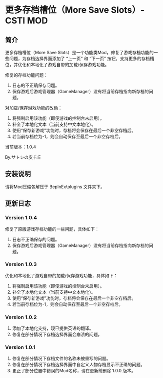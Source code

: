 # 更多存档槽位（More Save Slots）- CSTI MOD



## 简介

更多存档槽位（More Save Slots）是一个功能类Mod，修复了游戏存档功能的一些问题，为存档选择界面添加了 “上一页” 和 “下一页” 按钮，支持更多的存档槽位，并优化和本地化了游戏自带的加载/保存游戏功能。



修复的存档功能问题：

1. 日志的不正确保存问题。
2. 保存游戏后游戏管理器（GameManager）没有将当前存档指向新存档的问题。



对加载/保存游戏功能的改动：

1. 将强制启用该功能（即便游戏的控制台未启用）。
2. 补全了本地化文本（当前支持中文本地化）。
3. 使用“保存新游戏”功能时，存档将会保存在最后一个非空存档后。
4. 若当前存档位为-1，则会自动保存至最后一个非空存档后。



当前版本：1.0.4

By.サトシの皮卡丘



## 安装说明

请将Mod压缩包解压于 BepInEx\plugins 文件夹下。



## 更新日志

### Version 1.0.4

修复了原版游戏存档功能的一些问题，具体如下：

1. 日志不正确保存的问题。
2. 保存游戏后游戏管理器（GameManager）没有将当前存档指向新存档的问题。



### Version 1.0.3

优化和本地化了游戏自带的加载/保存游戏功能，具体如下：

1. 将强制启用该功能（即便游戏的控制台未启用）。
2. 补全了本地化文本（当前支持中文本地化）。
3. 使用“保存新游戏”功能时，存档将会保存在最后一个非空存档后。
4. 若当前存档位为-1，则会自动保存至最后一个非空存档后。



### Version 1.0.2

1. 添加了本地化支持，现已提供英语的翻译。
2. 修复在部分情况下存档选择界面会崩溃的问题。



### Version 1.0.1

1. 修复在部分情况下存档文件的名称未被重写的问题。
2. 修复在部分情况下存档选择界面中自定义人物存档显示不正确的问题。
3. 更正了部分位置中错误的Mod名称，请在更新前删除 1.0.0 版本。

